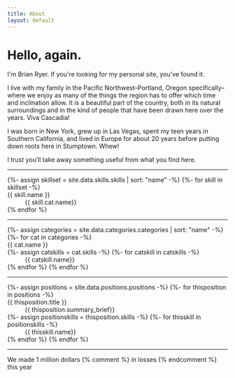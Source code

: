 ```yaml
---
title: About
layout: default
---
```


# Hello, again.

I'm Brian Ryer. If you're looking for my personal site, you've found it.

I live with my family in the Pacific Northwest–Portland, Oregon specifically–where we enjoy as many of the things the region has to offer which time and inclination allow. It is a beautiful part of the country, both in its natural surroundings and in the kind of people that have been drawn here over the years. Viva Cascadia!

I was born in New York, grew up in Las Vegas, spent my teen years in Southern California, and lived in Europe for about 20 years before putting down roots here in Stumptown. Whew!

I trust you’ll take away something useful from what you find here. 

---

<div>
{%- assign skillset = site.data.skills.skills | sort: "name" -%}
   {%-  for skill in skillset -%}
     <dt>{{ skill.name }}</dt>
    <dd>{{ skill.cat.name}}</dd>
   {% endfor %}  
</div>

---

<div>
{%- assign categories = site.data.categories.categories | sort: "name" -%}
   {%-  for cat in categories -%}
     <dt>{{ cat.name }}</dt>
     {%- assign catskills = cat.skills -%}
     {%-  for catskill in catskills -%}
     <dd>{{ catskill.name}}</dd>
    {% endfor %}  
   {% endfor %}  
</div>

---

<div>
{%- assign positions = site.data.positions.positions -%}
   {%- for thisposition in positions -%}
     <dt>{{ thisposition.title }}</dt>
    <dd>{{ thisposition.summary_brief}}</dd>
        {%- assign positionskills = thisposition.skills -%}
        {%- for thisskill in positionskills -%}
    <dd>{{ thisskill.name}}</dd>
        {% endfor %}  
   {% endfor %}  
</div>

---

We made 1 million dollars {% comment %} in losses {% endcomment %} this year